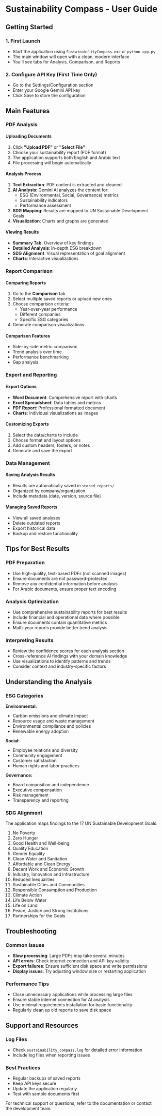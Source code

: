 # Sustainability Compass - User Guide

## Getting Started

### 1. First Launch
- Start the application using `SustainabilityCompass.exe` or `python app.py`
- The main window will open with a clean, modern interface
- You'll see tabs for Analysis, Comparison, and Reports

### 2. Configure API Key (First Time Only)
- Go to the Settings/Configuration section
- Enter your Google Gemini API key
- Click Save to store the configuration

## Main Features

### PDF Analysis

#### Uploading Documents
1. Click **"Upload PDF"** or **"Select File"**
2. Choose your sustainability report (PDF format)
3. The application supports both English and Arabic text
4. File processing will begin automatically

#### Analysis Process
1. **Text Extraction**: PDF content is extracted and cleaned
2. **AI Analysis**: Gemini AI analyzes the content for:
   - ESG (Environmental, Social, Governance) metrics
   - Sustainability indicators
   - Performance assessment
3. **SDG Mapping**: Results are mapped to UN Sustainable Development Goals
4. **Visualization**: Charts and graphs are generated

#### Viewing Results
- **Summary Tab**: Overview of key findings
- **Detailed Analysis**: In-depth ESG breakdown
- **SDG Alignment**: Visual representation of goal alignment
- **Charts**: Interactive visualizations

### Report Comparison

#### Comparing Reports
1. Go to the **Comparison** tab
2. Select multiple saved reports or upload new ones
3. Choose comparison criteria:
   - Year-over-year performance
   - Different companies
   - Specific ESG categories
4. Generate comparison visualizations

#### Comparison Features
- Side-by-side metric comparison
- Trend analysis over time
- Performance benchmarking
- Gap analysis

### Export and Reporting

#### Export Options
- **Word Document**: Comprehensive report with charts
- **Excel Spreadsheet**: Data tables and metrics
- **PDF Report**: Professional formatted document
- **Charts**: Individual visualizations as images

#### Customizing Exports
1. Select the data/charts to include
2. Choose format and layout options
3. Add custom headers, footers, or notes
4. Generate and save the export

### Data Management

#### Saving Analysis Results
- Results are automatically saved in `stored_reports/`
- Organized by company/organization
- Include metadata (date, version, source file)

#### Managing Saved Reports
- View all saved analyses
- Delete outdated reports
- Export historical data
- Backup and restore functionality

## Tips for Best Results

### PDF Preparation
- Use high-quality, text-based PDFs (not scanned images)
- Ensure documents are not password-protected
- Remove any confidential information before analysis
- For Arabic documents, ensure proper text encoding

### Analysis Optimization
- Use comprehensive sustainability reports for best results
- Include financial and operational data where possible
- Ensure documents contain quantitative metrics
- Multi-year reports provide better trend analysis

### Interpreting Results
- Review the confidence scores for each analysis section
- Cross-reference AI findings with your domain knowledge
- Use visualizations to identify patterns and trends
- Consider context and industry-specific factors

## Understanding the Analysis

### ESG Categories

**Environmental:**
- Carbon emissions and climate impact
- Resource usage and waste management
- Environmental compliance and policies
- Renewable energy adoption

**Social:**
- Employee relations and diversity
- Community engagement
- Customer satisfaction
- Human rights and labor practices

**Governance:**
- Board composition and independence
- Executive compensation
- Risk management
- Transparency and reporting

### SDG Alignment
The application maps findings to the 17 UN Sustainable Development Goals:
1. No Poverty
2. Zero Hunger
3. Good Health and Well-being
4. Quality Education
5. Gender Equality
6. Clean Water and Sanitation
7. Affordable and Clean Energy
8. Decent Work and Economic Growth
9. Industry, Innovation and Infrastructure
10. Reduced Inequalities
11. Sustainable Cities and Communities
12. Responsible Consumption and Production
13. Climate Action
14. Life Below Water
15. Life on Land
16. Peace, Justice and Strong Institutions
17. Partnerships for the Goals

## Troubleshooting

### Common Issues
- **Slow processing**: Large PDFs may take several minutes
- **API errors**: Check internet connection and API key validity
- **Export failures**: Ensure sufficient disk space and write permissions
- **Display issues**: Try adjusting window size or restarting application

### Performance Tips
- Close unnecessary applications while processing large files
- Ensure stable internet connection for AI analysis
- Use minimal requirements installation for basic functionality
- Regularly clean up old reports to save disk space

## Support and Resources

### Log Files
- Check `sustainability_compass.log` for detailed error information
- Include log files when reporting issues

### Best Practices
- Regular backups of saved reports
- Keep API keys secure
- Update the application regularly
- Test with sample documents first

For technical support or questions, refer to the documentation or contact the development team.
